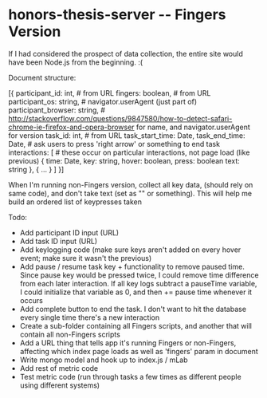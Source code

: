 # honors-thesis-server -- Fingers Version

If I had considered the prospect of data collection, the entire site would have been Node.js from the beginning. :(

Document structure:

[{
	participant_id: int, # from URL
	fingers: boolean, # from URL
	participant_os: string, # navigator.userAgent (just part of)
	participant_browser: string, # http://stackoverflow.com/questions/9847580/how-to-detect-safari-chrome-ie-firefox-and-opera-browser for name, and navigator.userAgent for version
	task_id: int, # from URL
	task_start_time: Date,
	task_end_time: Date, # ask users to press 'right arrow' or something to end task
	interactions: [ # these occur on particular interactions, not page load (like previous)
		{
			time: Date,
			key: string,
			hover: boolean,
			press: boolean
			text: string
		},
		{
			...
		}
	]
}]

When I'm running non-Fingers version, collect all key data, (should rely on same code), and don't take text (set as "" or something). This will help me build an ordered list of keypresses taken

Todo:

* Add participant ID input (URL)
* Add task ID input (URL)
* Add keylogging code (make sure keys aren't added on every hover event; make sure it wasn't the previous)
* Add pause / resume task key + functionality to remove paused time. Since pause key would be pressed twice, I could remove time difference from each later interaction. If all key logs subtract a pauseTime variable, I could initialize that variable as 0, and then += pause time whenever it occurs
* Add complete button to end the task. I don't want to hit the database every single time there's a new interaction
* Create a sub-folder containing all Fingers scripts, and another that will contain all non-Fingers scripts
* Add a URL thing that tells app it's running Fingers or non-Fingers, affecting which index page loads as well as 'fingers' param in document
* Write mongo model and hook up to index.js / mLab
* Add rest of metric code
* Test metric code (run through tasks a few times as different people using different systems)

